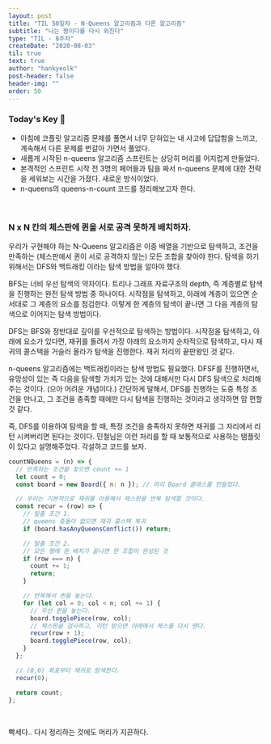 ```yaml
---
layout: post
title: "TIL 50일차 - N-Queens 알고리즘과 다른 알고리즘"
subtitle: "나는 짱이다를 다시 외친다"
type: "TIL - 8주차"
createDate: "2020-08-03"
til: true
text: true
author: "hankyeolk"
post-header: false
header-img: ""
order: 50
---
```


### Today's Key 🔑

- 아침에 코플릿 알고리즘 문제를 풀면서 너무 닫혀있는 내 사고에 답답함을 느끼고, 계속해서 다른 문제를 번갈아 가면서 풀었다.
- 새롭게 시작된 n-queens 알고리즘 스프린트는 상당히 머리를 어지럽게 만들었다.
- 본격적인 스프린트 시작 전 3명의 페어들과 팀을 짜서 n-queens 문제에 대한 전략을 세워보는 시간을 가졌다. 새로운 방식이었다.
- n-queens의 queens-n-count 코드를 정리해보고자 한다.

<br>

### N x N 칸의 체스판에 퀸을 서로 공격 못하게 배치하자.

우리가 구현해야 하는 N-Queens 알고리즘은 이중 배열을 기반으로 탐색하고, 조건을 만족하는 (체스판에서 퀸이 서로 공격하지 않는) 모든 조합을 찾아야 한다.
탐색을 하기 위해서는 DFS와 백트래킹 이라는 탐색 방법을 알아야 했다.
<br>

BFS는 너비 우선 탐색의 약자이다. 트리나 그래프 자료구조의 depth, 즉 계층별로 탐색을 진행하는 완전 탐색 방법 중 하나이다. 시작점을 탐색하고, 아래에 계층이 있으면 순서대로 그 계층의 요소를 점검한다. 이렇게 한 계층의 탐색이 끝나면 그 다음 계층의 탐색으로 이어지는 탐색 방법이다.
<br>

DFS는 BFS와 정반대로 깊이를 우선적으로 탐색하는 방법이다. 시작점을 탐색하고, 아래에 요소가 있다면, 재귀를 돌려서 가장 아래의 요소까지 순차적으로 탐색하고, 다시 재귀의 콜스택을 거슬러 올라가 탐색을 진행한다. 재귀 처리의 끝판왕인 것 같다.
<br>

n-queens 알고리즘에는 백트래킹이라는 탐색 방법도 필요했다. DFSF를 진행하면서, 유망성이 있는 즉 다음을 탐색할 가치가 있는 것에 대해서만 다시 DFS 탐색으로 처리해주는 것이다. (으아 어려운 개념이다.) 간단하게 말해서, DFS를 진행하는 도중 특정 조건을 만나고, 그 조건을 충족할 때에만 다시 탐색을 진행하는 것이라고 생각하면 맘 편할 것 같다.
<br>

즉, DFS를 이용하여 탐색을 할 때, 특정 조건을 충족하지 못하면 재귀를 그 자리에서 리턴 시켜버리면 된다는 것이다. 민철님은 이런 처리를 할 때 보통적으로 사용하는 탬플릿이 있다고 설명해주었다. 각설하고 코드를 보자.
<br>

```js
countNQueens = (n) => {
  // 만족하는 조건을 찾으면 count += 1
  let count = 0;
  const board = new Board({ n: n }); // 미리 Board 클래스를 만들었다.

  // 우리는 기본적으로 재귀를 이용해서 체스판을 반복 탐색할 것이다.
  const recur = (row) => {
    // 탈출 조건 1.
    // queens 충돌이 없으면 재귀 콜스택 복귀
    if (board.hasAnyQueensConflict()) return;

    // 탈출 조건 2.
    // 모든 행에 퀸 배치가 끝나면 한 조합이 완성된 것
    if (row === n) {
      count += 1;
      return;
    }

    // 반복해서 퀸을 놓는다.
    for (let col = 0; col < n; col += 1) {
      // 우선 퀸을 놓는다.
      board.togglePiece(row, col);
      // 체스판을 검사하고, 리턴 받으면 아래에서 체스를 다시 땐다.
      recur(row + 1);
      board.togglePiece(row, col);
    }
  };

  // (0,0) 좌표부터 재귀로 탐색한다.
  recur(0);

  return count;
};
```

<br>

빡세다.. 다시 정리하는 것에도 머리가 지끈하다.
